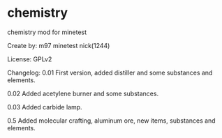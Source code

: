 chemistry
=========

chemistry mod for minetest

Create by: m97 minetest nick(1244)

License:   GPLv2


Changelog:
0.01
First version, added distiller and some substances and elements.

0.02
Added acetylene burner and some substances.

0.03
Added carbide lamp.

0.5 
Added molecular crafting, aluminum ore, new items, substances and elements. 

